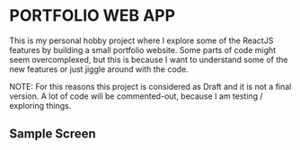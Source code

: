 # PORTFOLIO WEB APP

This is my personal hobby project where I explore some of the ReactJS features by building a small portfolio website.
Some parts of code might seem overcomplexed, but this is because I want to understand some of the new features or just jiggle around with the code.

NOTE: For this reasons this project is considered as Draft and it is not a final version. A lot of code will be commented-out, because I am testing / exploring things.

## Sample Screen